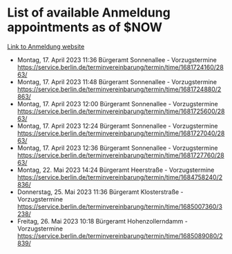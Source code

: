 # List of available Anmeldung appointments as of $NOW
[Link to Anmeldung website](https://service.berlin.de/terminvereinbarung/termin/tag.php?termin=1&anliegen[]=120686&dienstleisterlist=122210,122217,327316,122219,327312,122227,327314,122231,327346,122243,327348,122254,122252,329742,122260,329745,122262,329748,122271,327278,122273,327274,122277,327276,330436,122280,327294,122282,327290,122284,327292,122291,327270,122285,327266,122286,327264,122296,327268,150230,329760,122297,327286,122294,327284,122312,329763,122314,329775,122304,327330,122311,327334,122309,327332,317869,122281,327352,122279,329772,122283,122276,327324,122274,327326,122267,329766,122246,327318,122251,327320,122257,327322,122208,327298,122226,327300&herkunft=http%3A%2F%2Fservice.berlin.de%2Fdienstleistung%2F120686%2F)
- Montag, 17. April 2023 11:36 Bürgeramt Sonnenallee - Vorzugstermine https://service.berlin.de/terminvereinbarung/termin/time/1681724160/2863/
- Montag, 17. April 2023 11:48 Bürgeramt Sonnenallee - Vorzugstermine https://service.berlin.de/terminvereinbarung/termin/time/1681724880/2863/
- Montag, 17. April 2023 12:00 Bürgeramt Sonnenallee - Vorzugstermine https://service.berlin.de/terminvereinbarung/termin/time/1681725600/2863/
- Montag, 17. April 2023 12:24 Bürgeramt Sonnenallee - Vorzugstermine https://service.berlin.de/terminvereinbarung/termin/time/1681727040/2863/
- Montag, 17. April 2023 12:36 Bürgeramt Sonnenallee - Vorzugstermine https://service.berlin.de/terminvereinbarung/termin/time/1681727760/2863/
- Montag, 22. Mai 2023 14:24 Bürgeramt Heerstraße - Vorzugstermine https://service.berlin.de/terminvereinbarung/termin/time/1684758240/2836/
- Donnerstag, 25. Mai 2023 11:36 Bürgeramt Klosterstraße - Vorzugstermine https://service.berlin.de/terminvereinbarung/termin/time/1685007360/3238/
- Freitag, 26. Mai 2023 10:18 Bürgeramt Hohenzollerndamm - Vorzugstermine https://service.berlin.de/terminvereinbarung/termin/time/1685089080/2839/
